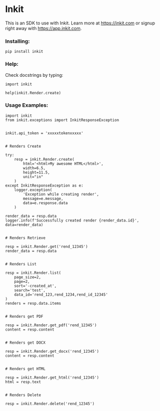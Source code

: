 # Inkit
This is an SDK to use with Inkit. Learn more at https://inkit.com or signup right away with https://app.inkit.com.

### Installing:

`pip install inkit`

### Help:
Check docstrings by typing:
```
import inkit

help(inkit.Render.create)
```

### Usage Examples:
```
import inkit
from inkit.exceptions import InkitResponseException


inkit.api_token = 'xxxxxtokenxxxxx'


# Renders Create

try:
    resp = inkit.Render.create(
        html='<html>My awesome HTML</html>',
        width=6.5,
        height=11.5,
        unit="in"
    )
except InkitResponseException as e:
    logger.exception(
        'Exception while creating render',
        message=e.message,
        data=e.response.data
    )

render_data = resp.data
logger.info(f'Successfully created render {render_data.id}', data=render_data)


# Renders Retrieve

resp = inkit.Render.get('rend_12345')
render_data = resp.data


# Renders List

resp = inkit.Render.list(
    page_size=2,
    page=2,
    sort='-created_at',
    search='test',
    data_id='rend_123,rend_1234,rend_id_12345'
)
renders = resp.data.items


# Renders get PDF

resp = inkit.Render.get_pdf('rend_12345')
content = resp.content


# Renders get DOCX

resp = inkit.Render.get_docx('rend_12345')
content = resp.content


# Renders get HTML

resp = inkit.Render.get_html('rend_12345')
html = resp.text


# Renders Delete

resp = inkit.Render.delete('rend_12345')
```
